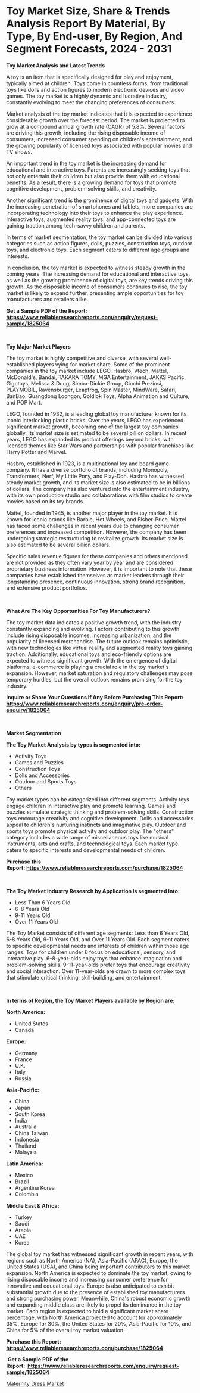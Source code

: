<p><h1>Toy Market Size, Share & Trends Analysis Report By Material, By Type, By End-user, By Region, And Segment Forecasts, 2024 - 2031</h1></p><p><strong>Toy Market Analysis and Latest Trends</strong></p>
<p><p>A toy is an item that is specifically designed for play and enjoyment, typically aimed at children. Toys come in countless forms, from traditional toys like dolls and action figures to modern electronic devices and video games. The toy market is a highly dynamic and lucrative industry, constantly evolving to meet the changing preferences of consumers.</p><p>Market analysis of the toy market indicates that it is expected to experience considerable growth over the forecast period. The market is projected to grow at a compound annual growth rate (CAGR) of 5.8%. Several factors are driving this growth, including the rising disposable income of consumers, increased consumer spending on children's entertainment, and the growing popularity of licensed toys associated with popular movies and TV shows.</p><p>An important trend in the toy market is the increasing demand for educational and interactive toys. Parents are increasingly seeking toys that not only entertain their children but also provide them with educational benefits. As a result, there is a growing demand for toys that promote cognitive development, problem-solving skills, and creativity.</p><p>Another significant trend is the prominence of digital toys and gadgets. With the increasing penetration of smartphones and tablets, more companies are incorporating technology into their toys to enhance the play experience. Interactive toys, augmented reality toys, and app-connected toys are gaining traction among tech-savvy children and parents.</p><p>In terms of market segmentation, the toy market can be divided into various categories such as action figures, dolls, puzzles, construction toys, outdoor toys, and electronic toys. Each segment caters to different age groups and interests.</p><p>In conclusion, the toy market is expected to witness steady growth in the coming years. The increasing demand for educational and interactive toys, as well as the growing prominence of digital toys, are key trends driving this growth. As the disposable income of consumers continues to rise, the toy market is likely to expand further, presenting ample opportunities for toy manufacturers and retailers alike.</p></p>
<p><strong>Get a Sample PDF of the Report:&nbsp; <a href="https://www.reliableresearchreports.com/enquiry/request-sample/1825064">https://www.reliableresearchreports.com/enquiry/request-sample/1825064</a></strong></p>
<p>&nbsp;</p>
<p><strong>Toy Major Market Players</strong></p>
<p><p>The toy market is highly competitive and diverse, with several well-established players vying for market share. Some of the prominent companies in the toy market include LEGO, Hasbro, Vtech, Mattel, McDonald's, Bandai, TAKARA TOMY, MGA Entertainment, JAKKS Pacific, Gigotoys, Melissa & Doug, Simba-Dickie Group, Giochi Preziosi, PLAYMOBIL, Ravensburger, Leapfrog, Spin Master, MindWare, Safari, BanBao, Guangdong Loongon, Goldlok Toys, Alpha Animation and Culture, and POP Mart.</p><p>LEGO, founded in 1932, is a leading global toy manufacturer known for its iconic interlocking plastic bricks. Over the years, LEGO has experienced significant market growth, becoming one of the largest toy companies globally. Its market size is estimated to be several billion dollars. In recent years, LEGO has expanded its product offerings beyond bricks, with licensed themes like Star Wars and partnerships with popular franchises like Harry Potter and Marvel.</p><p>Hasbro, established in 1923, is a multinational toy and board game company. It has a diverse portfolio of brands, including Monopoly, Transformers, Nerf, My Little Pony, and Play-Doh. Hasbro has witnessed steady market growth, and its market size is also estimated to be in billions of dollars. The company has also ventured into the entertainment industry, with its own production studio and collaborations with film studios to create movies based on its toy brands.</p><p>Mattel, founded in 1945, is another major player in the toy market. It is known for iconic brands like Barbie, Hot Wheels, and Fisher-Price. Mattel has faced some challenges in recent years due to changing consumer preferences and increased competition. However, the company has been undergoing strategic restructuring to revitalize growth. Its market size is also estimated to be several billion dollars.</p><p>Specific sales revenue figures for these companies and others mentioned are not provided as they often vary year by year and are considered proprietary business information. However, it is important to note that these companies have established themselves as market leaders through their longstanding presence, continuous innovation, strong brand recognition, and extensive product portfolios.</p></p>
<p>&nbsp;</p>
<p><strong>What Are The Key Opportunities For Toy Manufacturers?</strong></p>
<p><p>The toy market data indicates a positive growth trend, with the industry constantly expanding and evolving. Factors contributing to this growth include rising disposable incomes, increasing urbanization, and the popularity of licensed merchandise. The future outlook remains optimistic, with new technologies like virtual reality and augmented reality toys gaining traction. Additionally, educational toys and eco-friendly options are expected to witness significant growth. With the emergence of digital platforms, e-commerce is playing a crucial role in the toy market's expansion. However, market saturation and regulatory challenges may pose temporary hurdles, but the overall outlook remains promising for the toy industry.</p></p>
<p><strong>Inquire or Share Your Questions If Any Before Purchasing This Report: <a href="https://www.reliableresearchreports.com/enquiry/pre-order-enquiry/1825064">https://www.reliableresearchreports.com/enquiry/pre-order-enquiry/1825064</a></strong></p>
<p>&nbsp;</p>
<p><strong>Market Segmentation</strong></p>
<p><strong>The Toy Market Analysis by types is segmented into:</strong></p>
<p><ul><li>Activity Toys</li><li>Games and Puzzles</li><li>Construction Toys</li><li>Dolls and Accessories</li><li>Outdoor and Sports Toys</li><li>Others</li></ul></p>
<p><p>Toy market types can be categorized into different segments. Activity toys engage children in interactive play and promote learning. Games and puzzles stimulate strategic thinking and problem-solving skills. Construction toys encourage creativity and cognitive development. Dolls and accessories appeal to children's nurturing instincts and imaginative play. Outdoor and sports toys promote physical activity and outdoor play. The "others" category includes a wide range of miscellaneous toys like musical instruments, arts and crafts, and technological toys. Each market type caters to specific interests and developmental needs of children.</p></p>
<p><strong>Purchase this Report:&nbsp;<a href="https://www.reliableresearchreports.com/purchase/1825064">https://www.reliableresearchreports.com/purchase/1825064</a></strong></p>
<p>&nbsp;</p>
<p><strong>The Toy Market Industry Research by Application is segmented into:</strong></p>
<p><ul><li>Less Than 6 Years Old</li><li>6-8 Years Old</li><li>9-11 Years Old</li><li>Over 11 Years Old</li></ul></p>
<p><p>The Toy Market consists of different age segments: Less than 6 Years Old, 6-8 Years Old, 9-11 Years Old, and Over 11 Years Old. Each segment caters to specific developmental needs and interests of children within those age ranges. Toys for children under 6 focus on educational, sensory, and interactive play. 6-8-year-olds enjoy toys that enhance imagination and problem-solving skills. 9-11-year-olds prefer toys that encourage creativity and social interaction. Over 11-year-olds are drawn to more complex toys that stimulate critical thinking, skill-building, and entertainment.</p></p>
<p>&nbsp;</p>
<p><strong>In terms of Region, the Toy Market Players available by Region are:</strong></p>
<p>
    <p> <strong> North America: </strong>
        <ul>
            <li>United States</li>
            <li>Canada</li>
        </ul>
        </p> 
    <p> <strong> Europe: </strong>
        <ul>
            <li>Germany</li>
            <li>France</li>
            <li>U.K.</li>
            <li>Italy</li>
            <li>Russia</li>
        </ul>
        </p> 
    <p> <strong> Asia-Pacific: </strong>
        <ul>
            <li>China</li>
            <li>Japan</li>
            <li>South Korea</li>
            <li>India</li>
            <li>Australia</li>
            <li>China Taiwan</li>
            <li>Indonesia</li>
            <li>Thailand</li>
            <li>Malaysia</li>
        </ul>
        </p> 
    <p> <strong> Latin America: </strong>
        <ul>
            <li>Mexico</li>
            <li>Brazil</li>
            <li>Argentina Korea</li>
            <li>Colombia</li>
        </ul>
        </p> 
    <p> <strong> Middle East & Africa: </strong>
        <ul>
            <li>Turkey</li>
            <li>Saudi</li>
            <li>Arabia</li>
            <li>UAE</li>
            <li>Korea</li>
        </ul>
    </p>
    </p>
<p><p>The global toy market has witnessed significant growth in recent years, with regions such as North America (NA), Asia-Pacific (APAC), Europe, the United States (USA), and China being important contributors to this market expansion. North America is expected to dominate the toy market, owing to rising disposable income and increasing consumer preference for innovative and educational toys. Europe is also anticipated to exhibit substantial growth due to the presence of established toy manufacturers and strong purchasing power. Meanwhile, China's robust economic growth and expanding middle class are likely to propel its dominance in the toy market. Each region is expected to hold a significant market share percentage, with North America projected to account for approximately 35%, Europe for 30%, the United States for 20%, Asia-Pacific for 10%, and China for 5% of the overall toy market valuation.</p></p>
<p><strong>Purchase this Report: <a href="https://www.reliableresearchreports.com/purchase/1825064">https://www.reliableresearchreports.com/purchase/1825064</a></strong></p>
<p>&nbsp;<strong>Get a Sample PDF of the Report:&nbsp;&nbsp;<a href="https://www.reliableresearchreports.com/enquiry/request-sample/1825064">https://www.reliableresearchreports.com/enquiry/request-sample/1825064</a></strong></p>
<p><strong></strong></p>
<p><p><a href="https://github.com/jsmusil/Market-Research-Report-List-1/blob/main/maternity-dress-market.md">Maternity Dress Market</a></p></p>
